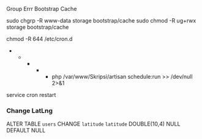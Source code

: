 Group Errr Bootstrap Cache

sudo chgrp -R www-data storage bootstrap/cache
sudo chmod -R ug+rwx storage bootstrap/cache

chmod -R 644 /etc/cron.d

* * * * * php /var/www/Skripsi/artisan schedule:run >> /dev/null 2>&1

service cron restart

### Change LatLng
ALTER TABLE `users` CHANGE `latitude` `latitude` DOUBLE(10,4) NULL DEFAULT NULL

